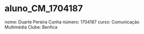 # aluno_CM_1704187
nome: Duarte Pereira Cunha
número: 1704187
curso: Comunicação Multimédia
Clube: Benfica
